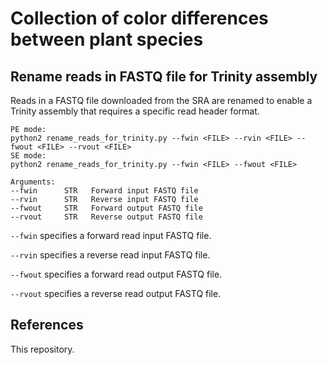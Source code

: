 # Collection of color differences between plant species


## Rename reads in FASTQ file for Trinity assembly ##
Reads in a FASTQ file downloaded from the SRA are renamed to enable a Trinity assembly that requires a specific read header format.

```
PE mode:
python2 rename_reads_for_trinity.py --fwin <FILE> --rvin <FILE> --fwout <FILE> --rvout <FILE>
SE mode:
python2 rename_reads_for_trinity.py --fwin <FILE> --fwout <FILE>

Arguments:
--fwin      STR   Forward input FASTQ file
--rvin      STR   Reverse input FASTQ file
--fwout     STR   Forward output FASTQ file
--rvout     STR   Reverse output FASTQ file
```

`--fwin` specifies a forward read input FASTQ file.

`--rvin` specifies a reverse read input FASTQ file.

`--fwout` specifies a forward read output FASTQ file.

`--rvout` specifies a reverse read output FASTQ file.






## References
This repository.
